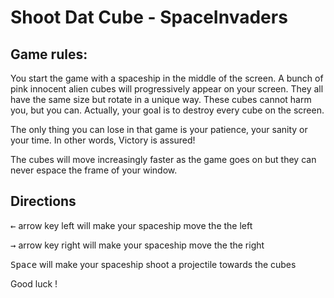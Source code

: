 ﻿# Shoot Dat Cube - SpaceInvaders

## Game rules:

You start the game with a spaceship in the middle of the screen. 
A bunch of pink innocent alien cubes will progressively appear on your screen. They all have the same size but rotate in a unique way. 
These cubes cannot harm you, but you can. Actually, your goal is to destroy every cube on the screen.

The only thing you can lose in that game is your patience, your sanity or your time. In other words, Victory is assured!

The cubes will move increasingly faster as the game goes on but they can never espace the frame of your window.

## Directions
<kbd>&larr;</kbd> arrow key left will make your spaceship move the the left

<kbd>&rarr;</kbd> arrow key right will make your spaceship move the the right

<kbd>Space</kbd> will make your spaceship shoot a projectile towards the cubes


Good luck !
